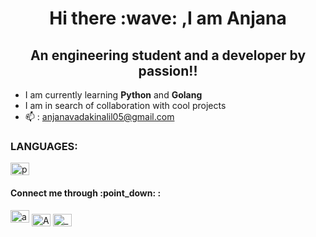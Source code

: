 <h1 align="center">Hi there :wave: ,I am Anjana</h1>
<h2 align="center">An engineering student and a developer by passion!!</h2>

- I am currently learning **Python** and **Golang**
- I am in search of collaboration with cool projects
- :mailbox: : anjanavadakinalil05@gmail.com
<h3 align="left">LANGUAGES:</h3>
<p align ="left">
<a href="https://www.python.org/" target="blank"><img align="center" src=                   "https://upload.wikimedia.org/wikipedia/commons/c/c3/Python-logo-notext.svg" alt="python" height="20" width="30"/></a>





<h4 align = "left">Connect me through :point_down: : </h4>
<p align="left">
<a href="https://www.linkedin.com/in/anjana-v/ target="blank"><img align="centre" src="https://raw.githubusercontent.com/rahuldkjain/github-profile-readme-generator/master/src/images/icons/Social/linked-in-alt.svg" alt = "anjana-v" height="20" width="30" /></a>
<a href="https://twitter.com/Anjana_vkl" target="blank"><img align="center" src="https://raw.githubusercontent.com/rahuldkjain/github-profile-readme-generator/master/src/images/icons/Social/twitter.svg" alt="Anjana_vkl" height="20" width="30" /></a>
<a href="https://instagram.com/__anj_ana.__" target="blank"><img align="center" src="https://raw.githubusercontent.com/rahuldkjain/github-profile-readme-generator/master/src/images/icons/Social/instagram.svg" alt="__anj_ana.__" height="20" width="30"/></a>






<!--
**anj-ana/anj-ana** is a ✨ _special_ ✨ repository because its `README.md` (this file) appears on your GitHub profile.

Here are some ideas to get you started:

- 🔭 I’m currently working on ...
- 🌱 I’m currently learning ...
- 👯 I’m looking to collaborate on ...
- 🤔 I’m looking for help with ...
- 💬 Ask me about ...
- 📫 How to reach me: ...
- 😄 Pronouns: ...
- ⚡ Fun fact: ...
-->
